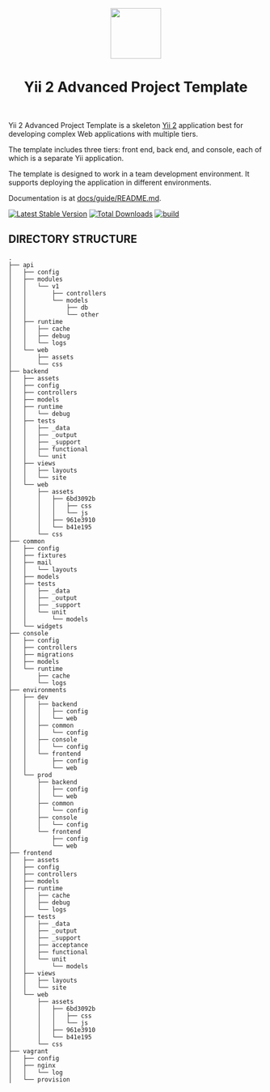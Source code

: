 <p align="center">
    <a href="https://github.com/yiisoft" target="_blank">
        <img src="https://avatars0.githubusercontent.com/u/993323" height="100px">
    </a>
    <h1 align="center">Yii 2 Advanced Project Template</h1>
    <br>
</p>

Yii 2 Advanced Project Template is a skeleton [Yii 2](http://www.yiiframework.com/) application best for
developing complex Web applications with multiple tiers.

The template includes three tiers: front end, back end, and console, each of which
is a separate Yii application.

The template is designed to work in a team development environment. It supports
deploying the application in different environments.

Documentation is at [docs/guide/README.md](docs/guide/README.md).

[![Latest Stable Version](https://img.shields.io/packagist/v/yiisoft/yii2-app-advanced.svg)](https://packagist.org/packages/yiisoft/yii2-app-advanced)
[![Total Downloads](https://img.shields.io/packagist/dt/yiisoft/yii2-app-advanced.svg)](https://packagist.org/packages/yiisoft/yii2-app-advanced)
[![build](https://github.com/yiisoft/yii2-app-advanced/workflows/build/badge.svg)](https://github.com/yiisoft/yii2-app-advanced/actions?query=workflow%3Abuild)

DIRECTORY STRUCTURE
-------------------

```
.
├── api
│   ├── config
│   ├── modules
│   │   └── v1
│   │       ├── controllers
│   │       └── models
│   │           ├── db
│   │           └── other
│   ├── runtime
│   │   ├── cache
│   │   ├── debug
│   │   └── logs
│   └── web
│       ├── assets
│       └── css
├── backend
│   ├── assets
│   ├── config
│   ├── controllers
│   ├── models
│   ├── runtime
│   │   └── debug
│   ├── tests
│   │   ├── _data
│   │   ├── _output
│   │   ├── _support
│   │   ├── functional
│   │   └── unit
│   ├── views
│   │   ├── layouts
│   │   └── site
│   └── web
│       ├── assets
│       │   ├── 6bd3092b
│       │   │   ├── css
│       │   │   └── js
│       │   ├── 961e3910
│       │   └── b41e195
│       └── css
├── common
│   ├── config
│   ├── fixtures
│   ├── mail
│   │   └── layouts
│   ├── models
│   ├── tests
│   │   ├── _data
│   │   ├── _output
│   │   ├── _support
│   │   └── unit
│   │       └── models
│   └── widgets
├── console
│   ├── config
│   ├── controllers
│   ├── migrations
│   ├── models
│   └── runtime
│       ├── cache
│       └── logs
├── environments
│   ├── dev
│   │   ├── backend
│   │   │   ├── config
│   │   │   └── web
│   │   ├── common
│   │   │   └── config
│   │   ├── console
│   │   │   └── config
│   │   └── frontend
│   │       ├── config
│   │       └── web
│   └── prod
│       ├── backend
│       │   ├── config
│       │   └── web
│       ├── common
│       │   └── config
│       ├── console
│       │   └── config
│       └── frontend
│           ├── config
│           └── web
├── frontend
│   ├── assets
│   ├── config
│   ├── controllers
│   ├── models
│   ├── runtime
│   │   ├── cache
│   │   ├── debug
│   │   └── logs
│   ├── tests
│   │   ├── _data
│   │   ├── _output
│   │   ├── _support
│   │   ├── acceptance
│   │   ├── functional
│   │   └── unit
│   │       └── models
│   ├── views
│   │   ├── layouts
│   │   └── site
│   └── web
│       ├── assets
│       │   ├── 6bd3092b
│       │   │   ├── css
│       │   │   └── js
│       │   ├── 961e3910
│       │   └── b41e195
│       └── css
├── vagrant
│   ├── config
│   ├── nginx
│   │   └── log
│   └── provision
```
